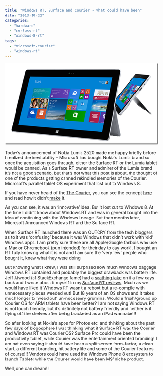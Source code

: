 ```yaml
---
title: "Windows RT, Surface and Courier - What could have been"
date: "2013-10-22"
categories: 
  - "hardware"
  - "surface-rt"
  - "windows-8-rt"
tags: 
  - "microsoft-courier"
  - "windows-rt"
---
```


[![image](images/image_thumb11.png "image")](/images/blog/2013/10/images/blog/image11.png)

Today’s announcement of Nokia Lumia 2520 made me happy briefly before I realized the inevitability – Microsoft has bought Nokia’s Lumia brand so once the acquisition goes through, either the Surface RT or the Lumia tablet would be canned. As a Surface RT owner and admirer of the Lumia brand it’s not a good scenario, but that’s not what this post is about, the thought of one of the products getting canned rekindled memories of the Courier. Microsoft’s parallel tablet OS experiment that lost out to Windows 8.

If you have never heard of the [The Courier](http://en.wikipedia.org/wiki/Microsoft_Courier), you can see the concept [here](http://www.engadget.com/2010/03/05/microsofts-courier-digital-journal-exclusive-pictures-and-de/) and read how it didn’t [make](http://news.cnet.com/8301-10805_3-20128013-75/the-inside-story-of-how-microsoft-killed-its-courier-tablet/) it.

As you can see, it was an ‘innovative’ idea. But it lost out to Windows 8. At the time I didn’t know about Windows RT and was in general bought into the idea of continuing with the Windows lineage. But then months later, Microsoft Announced Windows RT and the Surface RT.

When Surface RT launched there was an OUTCRY from the tech bloggers as to it was ‘confusing’ because it was Windows that didn’t work with ‘old’ Windows apps. I am pretty sure these are all Apple/Google fanbois who use a Mac or Chromebook (pun intended) for their day to day work!. I bought an RT fully knowing what it is not and I am sure the ‘very few’ people who bought it, knew what they were doing.

But knowing what I knew, I was still surprised how much Windows baggage Windows RT contained and probably the biggest drawback was battery life. Jeff Atwood (of StackExchange fame) had a [scathing take](http://www.codinghorror.com/blog/2013/10/why-does-windows-have-terrible-battery-life.html) on it a few days back and I wrote about it myself in my [Surface RT reviews](http://sumitmaitra.wordpress.com/category/all-articles/gadgets/surface-rt/). Much as we would have liked it Windows RT wasn’t a reboot but a re-compile with unnecessary pieces weeded out! But 18 years of an OS shows and it takes much longer to ‘weed out’ un-necessary gremlins. Would a fresh/ground up Courier OS for ARM tablets have been better? I am not saying Windows RT is not touch friendly, but it’s definitely not battery friendly and neither is it flying off the shelves after being bracketed as an iPad wannabe!!!

So after looking at Nokia’s apps for Photos etc. and thinking about the past few days of blogosphere I was thinking what if Surface RT was the Courier and Windows RT was Courier OS? Surface Pro could have been the productivity tablet, while Courier was the entertainment oriented branding! I am not even saying it should have been a split screen form-factor, a clean start, a different branding, hit battery life and some of the Courier features of course!!! Vendors could have used the Windows Phone 8 ecosystem to launch Tablets while the Courier would have been MS’ niche product.

Well, one can dream!!!
